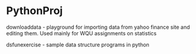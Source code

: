 # PythonProj

downloaddata - playground for importing data from yahoo finance site and editing them. Used mainly for WQU assignments on statistics

dsfunexercise - sample data structure programs in python
